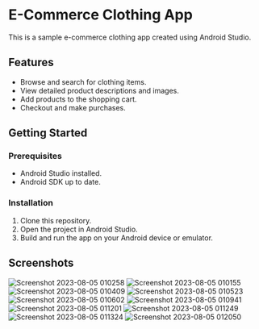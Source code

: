 # E-Commerce Clothing App

This is a sample e-commerce clothing app created using Android Studio.

## Features

- Browse and search for clothing items.
- View detailed product descriptions and images.
- Add products to the shopping cart.
- Checkout and make purchases.

## Getting Started

### Prerequisites

- Android Studio installed.
- Android SDK up to date.

### Installation

1. Clone this repository.
2. Open the project in Android Studio.
3. Build and run the app on your Android device or emulator.

## Screenshots

![Screenshot 2023-08-05 010258](https://github.com/Soundarya-55/E-Commerce-App/assets/144033944/2e473d9f-61d5-4c92-b1f5-c77915ecb316)
![Screenshot 2023-08-05 010155](https://github.com/Soundarya-55/E-Commerce-App/assets/144033944/f9d46dfc-6fdc-4c5c-ba74-5b12ad72584c)
![Screenshot 2023-08-05 010409](https://github.com/Soundarya-55/E-Commerce-App/assets/144033944/ef3c583b-1dbe-456c-a2db-e21c9b11fd87)
![Screenshot 2023-08-05 010523](https://github.com/Soundarya-55/E-Commerce-App/assets/144033944/d55fafb4-c40a-42ee-b0c5-92b6c146dfc4)
![Screenshot 2023-08-05 010602](https://github.com/Soundarya-55/E-Commerce-App/assets/144033944/8be5f26f-f91f-439b-869c-076572acef35)
![Screenshot 2023-08-05 010941](https://github.com/Soundarya-55/E-Commerce-App/assets/144033944/30b59bd9-6063-4d35-a7a5-72e2db18dd4d)
![Screenshot 2023-08-05 011201](https://github.com/Soundarya-55/E-Commerce-App/assets/144033944/c0046caa-866a-4502-94aa-4122e0c06cc8)
![Screenshot 2023-08-05 011249](https://github.com/Soundarya-55/E-Commerce-App/assets/144033944/284953d6-6603-47de-b0cb-c2bf5f6adc20)
![Screenshot 2023-08-05 011324](https://github.com/Soundarya-55/E-Commerce-App/assets/144033944/50e69edc-eba1-464e-a47c-7b71be36856a)
![Screenshot 2023-08-05 012050](https://github.com/Soundarya-55/E-Commerce-App/assets/144033944/7431a4a8-6e50-43da-94f9-ca4be2ec881e)








